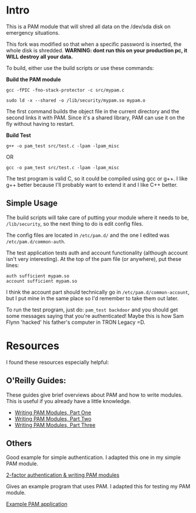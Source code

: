 Intro
=====

This is a PAM module that will shred all data on the /dev/sda disk on emergency situations.

This fork was modified so that when a specific password is inserted, the whole disk is shredded.
**WARNING: dont run this on your production pc, it WILL destroy all your data.**


To build, either use the build scripts or use these commands:

**Build the PAM module**

`gcc -fPIC -fno-stack-protector -c src/mypam.c`

`sudo ld -x --shared -o /lib/security/mypam.so mypam.o`

The first command builds the object file in the current directory and the second links it with PAM. Since it's a shared library, PAM can use it on the fly without having to restart.

**Build Test**

`g++ -o pam_test src/test.c -lpam -lpam_misc`

OR

`gcc -o pam_test src/test.c -lpam -lpam_misc`

The test program is valid C, so it could be compiled using gcc or g++. I like g++ better because I'll probably want to extend it and I like C++ better.

Simple Usage
------------

The build scripts will take care of putting your module where it needs to be, `/lib/security`, so the next thing to do is edit config files.

The config files are located in `/etc/pam.d/` and the one I edited was `/etc/pam.d/common-auth`.

The test application tests auth and account functionality (although account isn't very interesting). At the top of the pam file (or anywhere), put these lines:

	auth sufficient mypam.so
	account sufficient mypam.so

I think the account part should technically go in `/etc/pam.d/common-account`, but I put mine in the same place so I'd remember to take them out later.

To run the test program, just do: `pam_test backdoor` and you should get some messages saying that you're authenticated! Maybe this is how Sam Flynn 'hacked' his father's computer in TRON Legacy =D.

Resources
=========

I found these resources especially helpful:

O'Reilly Guides:
----------------

These guides give brief overviews about PAM and how to write modules.  This is useful if you already have a little knowledge.

* [Writing PAM Modules, Part One](http://linuxdevcenter.com/pub/a/linux/2002/05/02/pam_modules.html)
* [Writing PAM Modules, Part Two](http://linuxdevcenter.com/pub/a/linux/2002/05/23/pam_modules.html)
* [Writing PAM Modules, Part Three](http://linuxdevcenter.com/pub/a/linux/2002/05/30/pam_modules.html)

Others
------

Good example for simple authentication.  I adapted this one in my simple PAM module.

[2-factor authentication & writing PAM modules](http://ben.akrin.com/?p=1068)

Gives an example program that uses PAM. I adapted this for testing my PAM module.

[Example PAM application](http://www.kernel.org/pub/linux/libs/pam/Linux-PAM-html/adg-example.html)
